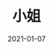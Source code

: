 ---
layout: movie-review
title: 小姐
description: >
  难得不催眠的韩国女同性恋电影。
category: 电影
img: assets/img/movie/2021/小姐.webp
star: 5
date: 2021-01-07
---